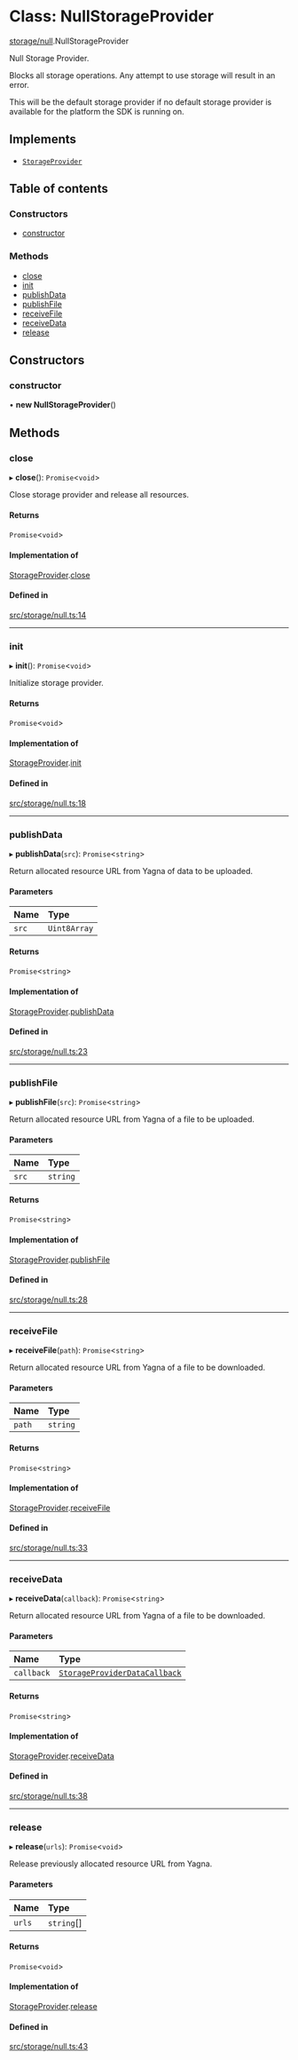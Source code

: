 # Class: NullStorageProvider

[storage/null](../modules/storage_null.md).NullStorageProvider

Null Storage Provider.

Blocks all storage operations. Any attempt to use storage will result in an error.

This will be the default storage provider if no default storage provider is available
for the platform the SDK is running on.

## Implements

- [`StorageProvider`](../interfaces/storage_provider.StorageProvider.md)

## Table of contents

### Constructors

- [constructor](storage_null.NullStorageProvider.md#constructor)

### Methods

- [close](storage_null.NullStorageProvider.md#close)
- [init](storage_null.NullStorageProvider.md#init)
- [publishData](storage_null.NullStorageProvider.md#publishdata)
- [publishFile](storage_null.NullStorageProvider.md#publishfile)
- [receiveFile](storage_null.NullStorageProvider.md#receivefile)
- [receiveData](storage_null.NullStorageProvider.md#receivedata)
- [release](storage_null.NullStorageProvider.md#release)

## Constructors

### constructor

• **new NullStorageProvider**()

## Methods

### close

▸ **close**(): `Promise`<`void`\>

Close storage provider and release all resources.

#### Returns

`Promise`<`void`\>

#### Implementation of

[StorageProvider](../interfaces/storage_provider.StorageProvider.md).[close](../interfaces/storage_provider.StorageProvider.md#close)

#### Defined in

[src/storage/null.ts:14](https://github.com/golemfactory/golem-js/blob/c28a1b0/src/storage/null.ts#L14)

___

### init

▸ **init**(): `Promise`<`void`\>

Initialize storage provider.

#### Returns

`Promise`<`void`\>

#### Implementation of

[StorageProvider](../interfaces/storage_provider.StorageProvider.md).[init](../interfaces/storage_provider.StorageProvider.md#init)

#### Defined in

[src/storage/null.ts:18](https://github.com/golemfactory/golem-js/blob/c28a1b0/src/storage/null.ts#L18)

___

### publishData

▸ **publishData**(`src`): `Promise`<`string`\>

Return allocated resource URL from Yagna of data to be uploaded.

#### Parameters

| Name | Type |
| :------ | :------ |
| `src` | `Uint8Array` |

#### Returns

`Promise`<`string`\>

#### Implementation of

[StorageProvider](../interfaces/storage_provider.StorageProvider.md).[publishData](../interfaces/storage_provider.StorageProvider.md#publishdata)

#### Defined in

[src/storage/null.ts:23](https://github.com/golemfactory/golem-js/blob/c28a1b0/src/storage/null.ts#L23)

___

### publishFile

▸ **publishFile**(`src`): `Promise`<`string`\>

Return allocated resource URL from Yagna of a file to be uploaded.

#### Parameters

| Name | Type |
| :------ | :------ |
| `src` | `string` |

#### Returns

`Promise`<`string`\>

#### Implementation of

[StorageProvider](../interfaces/storage_provider.StorageProvider.md).[publishFile](../interfaces/storage_provider.StorageProvider.md#publishfile)

#### Defined in

[src/storage/null.ts:28](https://github.com/golemfactory/golem-js/blob/c28a1b0/src/storage/null.ts#L28)

___

### receiveFile

▸ **receiveFile**(`path`): `Promise`<`string`\>

Return allocated resource URL from Yagna of a file to be downloaded.

#### Parameters

| Name | Type |
| :------ | :------ |
| `path` | `string` |

#### Returns

`Promise`<`string`\>

#### Implementation of

[StorageProvider](../interfaces/storage_provider.StorageProvider.md).[receiveFile](../interfaces/storage_provider.StorageProvider.md#receivefile)

#### Defined in

[src/storage/null.ts:33](https://github.com/golemfactory/golem-js/blob/c28a1b0/src/storage/null.ts#L33)

___

### receiveData

▸ **receiveData**(`callback`): `Promise`<`string`\>

Return allocated resource URL from Yagna of a file to be downloaded.

#### Parameters

| Name | Type |
| :------ | :------ |
| `callback` | [`StorageProviderDataCallback`](../modules/storage_provider.md#storageproviderdatacallback) |

#### Returns

`Promise`<`string`\>

#### Implementation of

[StorageProvider](../interfaces/storage_provider.StorageProvider.md).[receiveData](../interfaces/storage_provider.StorageProvider.md#receivedata)

#### Defined in

[src/storage/null.ts:38](https://github.com/golemfactory/golem-js/blob/c28a1b0/src/storage/null.ts#L38)

___

### release

▸ **release**(`urls`): `Promise`<`void`\>

Release previously allocated resource URL from Yagna.

#### Parameters

| Name | Type |
| :------ | :------ |
| `urls` | `string`[] |

#### Returns

`Promise`<`void`\>

#### Implementation of

[StorageProvider](../interfaces/storage_provider.StorageProvider.md).[release](../interfaces/storage_provider.StorageProvider.md#release)

#### Defined in

[src/storage/null.ts:43](https://github.com/golemfactory/golem-js/blob/c28a1b0/src/storage/null.ts#L43)
